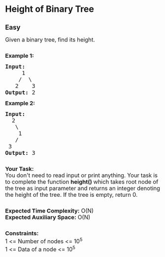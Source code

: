 # Height of Binary Tree
## Easy
<div class="problems_problem_content__Xm_eO"><p><span style="font-size:18px">Given a binary tree, find its height.</span></p>

<p><br>
<span style="font-size:18px"><strong>Example 1:</strong></span></p>

<pre><span style="font-size:18px"><strong>Input:</strong>
     1
    /  \
   2    3
<strong>Output:</strong> 2</span>
</pre>

<p><span style="font-size:18px"><strong>Example 2:</strong></span></p>

<pre><span style="font-size:18px"><strong>Input:</strong>
  2
   \
    1
   /
 3
<strong>Output:</strong> 3   </span></pre>

<p><br>
<span style="font-size:18px"><strong>Your Task:</strong><br>
You don't need to read input or print anything. Your task is to complete the function <strong>height() </strong>which takes root node of the tree as input parameter and returns an integer denoting the height of the tree. If the tree is empty, return 0.&nbsp;</span></p>

<p><br>
<span style="font-size:18px"><strong>Expected Time Complexity:</strong> O(N)<br>
<strong>Expected Auxiliary Space:</strong> O(N)</span></p>

<p><br>
<span style="font-size:18px"><strong>Constraints:</strong><br>
1 &lt;= Number of nodes &lt;= 10<sup>5</sup><br>
1 &lt;= Data of a node &lt;= 10<sup>5</sup></span></p>
</div>